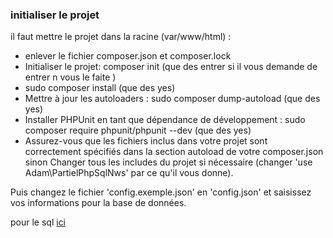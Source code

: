 ### initialiser le projet ###

il faut mettre le projet dans la racine (var/www/html)  :
  - enlever le fichier composer.json et composer.lock
  - Initialiser le projet: composer init (que des entrer si il vous demande de entrer n vous le faite )
  - sudo composer install (que des yes)
  - Mettre à jour les autoloaders : sudo composer dump-autoload (que des yes)
  - Installer PHPUnit en tant que dépendance de développement : sudo composer require phpunit/phpunit --dev (que des yes)
  - Assurez-vous que les fichiers inclus dans votre projet sont correctement spécifiés dans la section autoload de votre composer.json sinon Changer tous les includes du projet si nécessaire (changer 'use Adam\PartielPhpSqlNws' par ce qu'il vous donne).

Puis changez le fichier 'config.exemple.json' en 'config.json' et saisissez vos informations pour la base de données.

pour le sql [ici](https://github.com/Adambizien/partiel_php_sql_NWS/blob/main/Database.sql)
